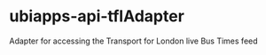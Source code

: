 ubiapps-api-tflAdapter
======================

Adapter for accessing the Transport for London live Bus Times feed

